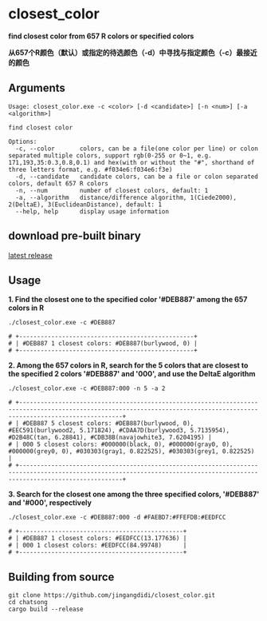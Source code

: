 # closest_color

**find closest color from 657 R colors or specified colors**

**从657个R颜色（默认）或指定的待选颜色（-d）中寻找与指定颜色（-c）最接近的颜色**

## Arguments
```
Usage: closest_color.exe -c <color> [-d <candidate>] [-n <num>] [-a <algorithm>]

find closest color

Options:
  -c, --color       colors, can be a file(one color per line) or colon separated multiple colors, support rgb(0-255 or 0~1, e.g. 171,193,35:0.3,0.8,0.1) and hex(with or without the "#", shorthand of three letters format, e.g. #f034e6:f034e6:f3e)
  -d, --candidate   candidate colors, can be a file or colon separated colors, default 657 R colors
  -n, --num         number of closest colors, default: 1
  -a, --algorithm   distance/difference algorithm, 1(Ciede2000), 2(DeltaE), 3(EuclideanDistance), default: 1
  --help, help      display usage information
```

## download pre-built binary

[latest release](https://github.com/jingangdidi/closest_color/releases)

## Usage
**1. Find the closest one to the specified color '#DEB887' among the 657 colors in R**
```
./closest_color.exe -c #DEB887

# +-------------------------------------------------+
# | #DEB887 1 closest colors: #DEB887(burlywood, 0) |
# +-------------------------------------------------+
```
**2. Among the 657 colors in R, search for the 5 colors that are closest to the specified 2 colors '#DEB887' and '000', and use the DeltaE algorithm**
```
./closest_color.exe -c #DEB887:000 -n 5 -a 2

# +-------------------------------------------------------------------------------------------------------------------------------------------------------------------------+
# | #DEB887 5 closest colors: #DEB887(burlywood, 0), #EEC591(burlywood2, 5.171824), #CDAA7D(burlywood3, 5.7135954), #D2B48C(tan, 6.28841), #CDB38B(navajowhite3, 7.6204195) |
# | 000 5 closest colors: #000000(black, 0), #000000(gray0, 0), #000000(grey0, 0), #030303(gray1, 0.822525), #030303(grey1, 0.822525)                                       |
# +-------------------------------------------------------------------------------------------------------------------------------------------------------------------------+
```
**3. Search for the closest one among the three specified colors, '#DEB887' and '#000', respectively**
```
./closest_color.exe -c #DEB887:000 -d #FAEBD7:#FFEFDB:#EEDFCC

# +----------------------------------------------+
# | #DEB887 1 closest colors: #EEDFCC(13.177636) |
# | 000 1 closest colors: #EEDFCC(84.99748)      |
# +----------------------------------------------+
```

## Building from source
```
git clone https://github.com/jingangdidi/closest_color.git
cd chatsong
cargo build --release
```

